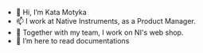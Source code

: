 - 👋 Hi, I’m Kata Motyka
- 📫 I work at Native Instruments, as a Product Manager.
- 💞️ Together with my team, I work on NI's web shop.
- 👀 I’m here to read documentations 



<!---
ni-kmotyka/ni-kmotyka is a ✨ special ✨ repository because its `README.md` (this file) appears on your GitHub profile.
You can click the Preview link to take a look at your changes.
--->
